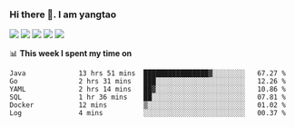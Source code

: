 ### Hi there 👋. I am yangtao 

<!-- **runtu666/runtu666** is a ✨ _special_ ✨ repository because its `README.md` (this file) appears on your GitHub profile. -->

![](https://github-profile-summary-cards.vercel.app/api/cards/profile-details?username=runtu666&theme=github)
![](https://github-profile-summary-cards.vercel.app/api/cards/repos-per-language?username=runtu666&theme=github)
![](https://github-profile-summary-cards.vercel.app/api/cards/most-commit-language?username=runtu666&theme=github)
![](https://github-profile-summary-cards.vercel.app/api/cards/stats?&username=runtu666&theme=github)
![](https://github-profile-summary-cards.vercel.app/api/cards/productive-time?username=runtu666&theme=github)

📊 **This week I spent my time on**
<!--START_SECTION:waka-->

```text
Java             13 hrs 51 mins  ████████████████▓░░░░░░░░   67.27 %
Go               2 hrs 31 mins   ███░░░░░░░░░░░░░░░░░░░░░░   12.26 %
YAML             2 hrs 14 mins   ██▓░░░░░░░░░░░░░░░░░░░░░░   10.86 %
SQL              1 hr 36 mins    ██░░░░░░░░░░░░░░░░░░░░░░░   07.81 %
Docker           12 mins         ▒░░░░░░░░░░░░░░░░░░░░░░░░   01.02 %
Log              4 mins          ░░░░░░░░░░░░░░░░░░░░░░░░░   00.37 %
```

<!--END_SECTION:waka-->


[comment]: <> (Here are some ideas to get you started:)

[comment]: <> (- 🔭 I’m currently working on tal)

[comment]: <> (- 🌱 I’m currently learning devops)

[comment]: <> (- 👯 I’m looking to collaborate on ...)

[comment]: <> (- 🤔 I’m looking for help with ...)

[comment]: <> (- 💬 Ask me about ...)

[comment]: <> (- 📫 How to reach me: ...)

[comment]: <> (- 😄 Pronouns: ...)

[comment]: <> (- ⚡ Fun fact: ...)
